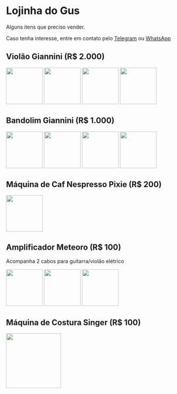 # Lojinha do Gus

Alguns itens que preciso vender.

Caso tenha interesse, entre em contato pelo [Telegram](http://t.me/vavomr) ou [WhatsApp](https://wa.me/5511953661032)

## Violão Giannini (R$ 2.000)

<img src="https://lh3.googleusercontent.com/ar3kXmZDLqw2_7uvK860Mb9SK-pdKukVaCB9zh1xgn3GUhcUSUU6IXPFGLAbiyFTZadWNnyiGqPqf_QSMXOKVctvOJ9JIxs2Juj8Miyb2Erq6y6YzoakBChoIR8s-K9uq1ub0WRG6CvhEcnNuYq2h5ETKAiYKlKBZGi-20GPBfIeSTlSSOdNMyizTamXbLZdb0_Oq1TrUhuMCdu6fFaT9lLWxYT-yqwU8u9pXHu0d9nsP5F9M55v3tb-6J5UimI4hp8sibahz_BU99_Wdk4ZigY6RUvwAGt5jfyJKErPb-aJl3GzlPofO77gMSZrfNMqYscUzkwjLG1ef3eN7NOtHq5XEQdKVrGYr5rP2xhaAS_XcG49ke2EVN_08mTgNBVFmaHwf7KfUs5gIIzyLolE38kU6puBoHM4k4RfI1SeFywOzr0wiLP6qggU-bP8vXFXyfy3J2oOVy3-N0oL6Fq0_rG0CDRpS-SCD8rqa_YHdTdc--sQFJR5l9WK48pTSl7A18STOMzBcnMk9qnlLxkNl40pf8fIzCOnHdbcCbwZXjn0xHcTVwCsJ6lLnX84pORvEq6VeCFzfwCoqbp5UF-L1Q6h1v1ce8l5CbqpZLwitDd-1fenz_UyTqzNKfsALsvNoSBpWteBf1dj3bgLsUfm02ulDavBFl4v3SpdPZD_0coF9QW_BFm8m2I=w549-h976-no" width="100" /> <img src="https://lh3.googleusercontent.com/cLvp3Zy7mKgzLm9STRmwvMfn9LckMcSR0OfCo1rE1gEWLsOddCbaC6KzsNGqRqJYgJbqWWb8LqPOSR6SzpAE4kmH-7CyT_g4epo71cgbH6RcNO-JMxgeu4JFs9If_2GmqCgMU5zi9rwUdGOOzcOG_Lcz1Kx-lazYR8wvSKICPKAo7Jhk_vW4lp9sAS6duzqbtP5noSX7C9ITb9W9M_JfxkcYmDDe2N7-SalrDfsN7TqeRuOJHjrs0SF0yEi24LpaBfs7y0gBlQHRd7N_kTICaSPdZ2sPVj7EfHuI91amMkefPA3KQCpb2iDmJh3_NB6aLKzqtzkOdCjEpeHEQAhCrzdi5IN6tGF6vdUGrZup02y2lxAcsEAUAX5Mp2c7ppM8D1Oq7--enO9vE6_bkeu10MN4-SH4ANvur9lEvoTJRf0mFdW-_gOPlibNlNoIcI25NLEjhCI0fvP_9r9urIxxlzPCk45e_vdnQiJIf814yDXnVK0DzjDq91wPN-aysJpf4q8hovIShGBg5bQzf7ZrPmJqfYi14N_JkBL6itYmlUGA05zuGljJnW6vmrmpPqibahPaF6xiQ_LKu1bawMZtpERFLVK7aJo1p9fI2bJSpBa_3ZNVXGjd1abSzJXzFe5WiO7W4rSElJQROLWT46n-GJrO6qpjBuXbKyvoMpW4HIM294YvVuTBA4Y=w549-h976-no" width="100" /> <img src="https://lh3.googleusercontent.com/u-EZY1r2iDWJ3CJR7QVs-mvtgM9P4FiXZmFr5SK-cUW3-q_RKKKjlraTo1oJmlN3ITxNb0cDTHcgcyd_dthx-iCJhKxGYEsJ9DP5BFCsZdacQHQKJtMMyovFmymCuEVJQBSWuVbKRj8HvAJca4rL5pGyH3Xg8u5hb5keseeEdqjx9OwI-p60vILZe7Q7GIB6XXqarMrG46He8UPTJVWEneo9Eq7xuvsd-QUf0fsvf927t281C3a2AaIcfxlzdMEc9rpyF4lqja2Rsu7BPTwutkiHmW2Mo-YrAPIOnkrhNWNQuD-NKqD-gbMtonxtT7RnuJfBsx4H6jP5rU5yhU3fUmbU772ABGtI1D8O0W3PbiEnfjrSwuig2leMx0DyTDap_UF3KqITM-T8raEOeC89saBjVxVGYjQ1JeXfqHAL-CvU8hN2WMemBaO1psFAnsYmxgFr_5LJXRxsNjsUGAFPWNNTPWGyhnwwRc9Xor4bVKVXacDAkgjCVx5ED--51bIzB3K6vLUkhTDlvAkTHh26p2RaaceHBzjCv_wjOHS-r4B0qn9FRuXPAdf4l_GmpuHjV3SarwE8Lwf9y7aT_m6ukIllftdJylQTZsLRpfMB3aHZGGJw1LVOZamW9DVR4Lblwu_keBt1qCTWFeDlyvApE3dPjcQDkpuVHu48cB4UNr-QWEIaaaPa7vU=w549-h976-no" width="100" /> <img src="https://lh3.googleusercontent.com/HVe1khhR6g-0-hKzjhFvgUqGArTDGo7dV02WNLIv4ciGmhgceRYA7zGw22rAnpIzEMVWdOS19m9xlR-HPZ-Z8ll6iXTRmsSbqDv3aJfZ7hZnyXRyI7WB65VeECvMufI4DRTEb-t7EOi7gSk7GZlP0L0Yo9MsC7sybhQ7JNHoN6xCpqGae_JUYpgTr3VSqyvr-Q_eZm9oSuMe7_l35SfQI3g0wIxKbUCMddi2wjkBlV0rxtNyTgJR50IrIIrz9FbySU2zdDHlJVxcmgyTCU2kHSDsbQQOgkeMKnE5EOYwuKSy_Uv9TbOYKYIBcJ7swC4OCCNYTeHv19RgFgLSmr6hU7INpayi0Bazcm9uGEResP4Tmiprrx1vdALXibOy-QCfiH8khy_PhcwfXyfRnZql0NYI_TJQJszX2_xul3-Z-gF61CH4-jA5nGXHl-ydJ_SVuVtpTEca6RxXNa21BvrkK0Dk46T0LycPG2N06kBksJZaqtfaqALVzqnZ6v4Wl0D7j4ST_h4bfyw3JbKvjJ2rPRKbygEjEJAQfHe5HREA11QND0AvEQ6cp96-Egzmr_EQut9GAbecMWqfO4zqyxrQpVwL23znImIfd1qqz3mrknlnh7o3vdMy9JKgxBTEtb30vedglbKE0f2ApVpgb3BjELwksW1MeqF5e05anNil4wiIJSRBPFgnDDM=w549-h976-no" width="100" />

## Bandolim Giannini (R$ 1.000)
<img src="https://lh3.googleusercontent.com/SFiGR05CAVuyBNThDK9ms3hLM3hh0OGr15BpxbB29F7i_Re3shK7ayU29nInyEsCvgx6Kw8KOVXPcu79zpOP565jAjZGtcEF9Y1dzqO9P-IlIpaRg1h-yxx3QnE6E8hpkIxBPYgTtu6At_4x7UeQUdFDnIETEfDqioOt8YZuiiBjBoMp4vNHXQPuo_YP8q_ilhGd4wgWaqpvWwll3_whM2ZOHVwiVLDRk1kqTYe3cvAQhothyc99pxsGIzHKZzia6uL4OfdaenXkvPOhRVkyXEg6mYcwVVwDfxmtYOxGUQflYEfWAqvTh_fs5decopv1rEwWeK71lPxlys-W9ksRMBuDrW99FPAZnqYsPaq-C8isieRQfCJ-Gt9HODGUPfatebOYMEeI-DbbjS0sXxiKyASi7sK2bguftmfexLkOQqNTfb1qJ2Dbt7-ygczq0wYB9QTe7UWvX6feNKLfZ2jaffB3yAAh49GNIsGfkd6xpkyhCDrqyJ_y26TCSnixKMIpAodnHNbaG7vsp7S-OHZuosdXEv2bfCLWUqtk2sOW0B9SSVQDaKMqGQW6B0aHa4Cm5UjLyrNcQQluDaSrrOKKD6v34WmjuXNnWFlgmzIa2ebNjBEVtoJQ9CKd09cno3TwyfF9Gz7ZDUTr9l5VnVYZ7JPA70kSMZN1nhyBpkwZjp66D6-5WG3DfgY=w549-h976-no" width="100" /> <img src="https://lh3.googleusercontent.com/vqp-MtZolXFSkFNY3VwfexIPv5oXBzS56vMD1BANycZgeTys84bGwYBPehcqcsb1iq5jboZsc8xR7xlyPkZ7uMd5IaOPK8RpJUHbr4nLv2umv3D5ddJSfWE3XzaGmb_5tFHHXKyl0WivigpEwdP4NMSw4OzBkvSmaGYumah_HtLDGE3_Gmz8qQ-pgduc6tvUvnY73--N8OrYJKEonCnReZqyP_aOPRAU4hD-tCiAYnDMKFa2gAJbcizoz6VnxxeLdhjqGmhK4Dwr4_XS8N_R5QPBSc118c-hciJp3gZOfa33LOVwKI2vkvTTuo1yDmHKkd-DljEuehow9QFlxBNCq6Hf69oX_B3rZcnLhcLNMPc7hOzTB9YO4Ytc2fROvqQqI7uqgame0a-4AQa2U6h0iKVHh982vk8FWM2Un5oooYFcn5rxzUlWRQvBVEqpi5XfwIf0Aw4xYPK9C_a_OypXppYWDS2Pn6n9icN_zsNsXTdA_afZT6IJCBz3ZOUdL7zBWxB3wUHaDQqcKcxw_0upoY1FpadSBXBWPKeTSvPk2CzpwX4fq3MCVmnsUgMgvqxzPc-llknLlkhcU898ilJCvhAkM0ThqJ7hIzv5iphUQMq9kb0dlTME8TTFLXsn_gBvSRLnOO3MatEogX7IcDeIMuOcZLhyVYL4eFCw6uVt3aBvJQK96__L7D0=w549-h976-no" width="100" /> <img src="https://lh3.googleusercontent.com/Aoy2Yt_-h_hZWel44T8OhRF6lN_QXBsI_E0QQu2oUdGbB02zUogu5pw8-rWF3Fnxi9t19bxSgStreu1ESNLEZegOUFK94njUjplZSbyKtI00p5Izasu_ftRTIfBB6na1moqgRyXDE7MdAaNBITSX8q3Z9RUEf4vMrQouF93TK-rsS-zMxe1APM7W19agPnutkyBEPcXM9DM6DIUQeadlnTNbgFgUhUqh19U9Yh0h8SdezQEcOsPakhfUqScub5zNusPI0LlT-RtbSKpwht5qfbyjlPJK0cNNxMEWLUHkcuxOvRaxgT2QK34XRsUzrjAu4s7uArpYMsOJGEGiUOjaxxwguO49UxJwnO73x2JxUKfvlLjInijcYwkdSGYERsRjqr2EIXQva8-Lu-clvJmxGAyJv4TFDDpnhzYO2Q031-PbfXWbvV5TxIjDM1eb6w_CuGWi7dhIZ55Utgn86E4aUCJbQ-kS74NKL6H4eMX37V9SJIx223WnIS9lpzJpm9JrCvi6y2jdokoaG8zG19ZKLAyBuL0J8vvaJ3XZvYD-XiU22F43rTEVNOLx9UKL8FALU7OIW9Ak8bsVfGiKKCN1Im0UhZXFw7tf-GwvXJqTNaTi8nYIjZLH1sNwvw88AsEjRXtif1BmXAmgJUGmduQurn4NKgE8FwaKnsZU3-UCFeGducncWyykubM=w549-h976-no" width="100" /> <img src="https://lh3.googleusercontent.com/ltjJJluDy6qnRwW9o7FmlGmmOhHFPaeThBm36AexnysxnP0NeBewZJDzM29WXW5ZTCZU7mNS7MroeTKWG2_z7PhrVrbjElfyryG9SM8PMEwolR1x5kahqxf4VDKUh1VVBHhBQz3M5r3nRyXRfgIITkpqY7jrR56sHhcQl8mCrVUhWC-utdBs4ipcB2szC3oEwqZxbn_ChVY2b0rrCgyr-hhyL72TGZxnqJJF-8-5T2PMnaK4kv4cQx-coY6ubeDEIrt7612XNPzvhvt1OSucgydI_iF1zxaX12C7xi_s9gWe4Abxe6yqZXMQQ_bTd--aAZegwr_wUsUpPnRihiRIcoGM0_jYUDiBrL42QETOuNI7KUx9c7NR-Y3Mva7wmitWLITO-Rvza3YZxthrinuME_ERR_LGz5UxaagIKKUNVOGOTEjnfePYkQ1iNjzXkuk2sT6HcefK2g6A_XJub-KNVG9UykMy-f9rGZSundEbSPhbNy-yGvKndn-pws5yZhuTpeg8S8BaMRjIOxp86EDyVJvgcJP2JEWITJoB--CLwLhFQ3ZGs77r_n8HmihO-KB0U68StykezswT4VZyW3zwLOsHK-sBpvWBZFboQr-soYrD5jrZI2Cu5LU_djOQgA9PtebUzYh9v2oQ3lNf9COBY6ZXmUPALZBnQxIhP8yEWYj3BcIbea9GDTY=w549-h976-no" width="100" />

## Máquina de Caf Nespresso Pixie (R$ 200)
<img src="https://lh3.googleusercontent.com/QODmHJdVGfTP44PZOH9A8bmiWRTcppJV3ge2eEoSWz-tjVaVYk42E5RkzsLwYL-4D38Po7enhMnJjN_MysFyl8p7lHN4IE9C3XTQw-Id4tqDAL0ts3c880BwlKmAOKtGBEIcHM0naeA6TOi5HMnpNlRybMkml3GM4SMicG07YLZywdb3WU6nhcTGL4AO3eA1-g6-zbOGS2alg7A2hU17C0-kD_z1O4zqlY5kvZ60nPKt1Edc8Vi8hDHIlcipXXde3ChffgVTxHgOkXhdTpJ0Ks_T3B3AOE1Oh73UIdAOsZw_hYVn1TyI-8YtpulYJxOyiwL-UR4DClvUQpOnp03KIFbsU7vGA9Sfjhgc1otGoiFOguSEJ2IEQJtBrQD9McsxB75KKl86IaO27RrGxz4qS8vfEAIvhZA1tmuFJrbXIgm0bmEGtVRQ6Ttkn3U3kRtGUNVsvtfrO3BWEczrvedJIYsbFeprLIxai3QizToEmQHb8WF7Eml0EGs2FALhqG7OWDsoM6nA1B0g2f0xqZGIC0nIuXQ_gbvj86UjBt4ccciwK08ElP0zJUBd4mR7azGcWSty4LCpcgoE1jcnZv-zzYr81bHPQ8knw3AZFJXNfXlH0ewawYOnUtKi3ctuIx57sXL-AbcYejWewAZFC-rh0rXkmJoNPOuiPjb22XMUvTDfoslkccRS3yE=w549-h976-no" width="100" />

## Amplificador Meteoro (R$ 100)
Acompanha 2 cabos para guitarra/violão elétrico

<img src="https://lh3.googleusercontent.com/fIyOSMG7XMP3aj8XBXOVweUqMgJYZznH0k178ag90lZwIyov3Xfa45NfOumpDxBGrIQk9fgWHa3sP9IaFj1zq8be5-ymWn76AVUD20CJKlBPRNd1c2PbG4czXL_rSCHafB2kSODrtw6PBe9G5BlGp5gawheVEV2s2IlkaEmqCEAw4v-T0kQvmrczsuueeKW2Ltq8Ms3RF3FtqgqrTtaRDLIaQ7piGDr5gXFvurM7pw9eSoc_dGsP6_A8ELkio8U006-IbgYo8L395hdKR3YmBLzD-B_KwoDPrnkpE7uWvkAjJFM8hUmlHJxWEgZRtK2CCsRC-NyuRG3XCy8OyOCad9vWivb1QUXAEG6JB-_IuMgJDAVtTVlBxljD5F5pxzT3GIpvUOsYPjD_AxUIAttaWvq9hPcR11pcPcqBb71NgRVMtxAJkE0jg9ZxKBzfMfkqvpYI3Vz9IcrCwxLhPA9MK6uiODJUPmpNyVrhFUdZ7YirwjKAyehdDdizzX69Fe0YTbCXDgt52tAI3VjLippLNx-T_nNtWdjUh1-PcrPyX8ZfHeJTOniUxN-T33-FLaPTlm6XDyIdO4gBLzLf1ejFQsyjEv3rXUPk3VnnM0hOtBDLlOMvKNuOjIF4g5NfUp2SLC7GIBJD3fuD8F0lG9OCIJ4qTH-yYKa0fZfEN77N4LlBOd1iB5i9GQ=w549-h976-no" width="100" /> <img src="https://lh3.googleusercontent.com/R5cAT-tXIOqBx6CbRsVpzZK_lnAM6YCcKhOTG8QDkPWW7jrmiXZSPNOnEoBmsmSaNwdeXOze2WURgtTWSI-KilHpAsP9Q990-7LkbwbINbAppxm9ZDGFAp0EMb3pGzscUj6GDHjK74fXFosww8G5c9wsB_UNAK2NblHI7Y5qiXrBCQBsFMr96fR7G68GNjmi49IGJkzhOyUTz5vJqalua0eSlqo6B8ilOYqUnNcMtAJTcd9sGPFPZe42ZLjYo6Rszax_00OBJrA6NmLTwPH3ai_rZZZmh8RXBXC1yzd3_jNpnx3P4gYka3g77NgamTZCctnoa-55LJJt42DvL-mrG3WwpiXo-HMvDz4sMt8Qo5lAq4aeHjEOy9EjJaA7_-PZ7TVRdpv68npT0JExhj3gpNK3NAfLeKnvOgjtxeXyhjb4KcIwF_fv01_tXLIxsjakabATRJwr7qMPkhpW6lcBcU32hdJU2hgrrUQkRm4YXKmXtv4Ep48PRNUoFKyYLdTr98KKVext0IKISSJHbJ-FvLSqBt5P8WyDddK5SkW76uTziZ-kQqC6dCU4HS8pTwykD3v8y0p2uPWA449UECUlVpZrOSjlkbkziks87eu1B34wLMmKNJA3mh1cBwFOcSvs1hp7LaBU0PSvPgtxeXpdEvsFpkkkLWLLlo6CU5bfTS8Sh9M0bDx1XQ=w549-h976-no" width="100" /> <img src="https://lh3.googleusercontent.com/JRTHaKCpepagr5Fm2LWVIG8Og3F9tksbfGbZb16CnTDMTWrFhBXo44VemyzzCLYQrtsXEbtiKYXUwEw8HnUUV-G-Ng-ONej8rLi1HI2IgP2ZDYWms10SUl_phhlnL4OYETgLa74h3egvzAwzsAMFxS1-Pta6JuZKTgdyUQC9C74PJJuhofJoxVK72GmUIvAhnbqHuH3uOkZmRcKEsIFOPrDKcOQZm5jg-h2JgiZwm2E-IVYQmzuEddb2gPcknEQzgPEJbheaWlPdAKi4lKsoPuewEzoMqJHdiub8sdZm5z6kYhJRURI-02xnGfnhmykPr29KM6wOYgM1zqUC0e15hNGgAli8It5c6VZazty6rY7our92TjNLmY0tif3YZoxGBx695YNuoSHa2bUWvckiSZoShPnaqWbMXnDAlbc0YGIZIIFFdbpX9jK3VwqsIHkAenk3_82bmmhFVHwvXdDrMBejSKAeju03Wu2TvbhklWii0Ioi9rrGUDWCsu7ZulR5IR9Tx1STxjAbxn27HHHFBXRg6WKPWL2DuBd_v97cDwYsgVEO79d_QgMAKB1K4DzWS66t50zfDbbAgpmXuZCUomfNd-xL-YKWS0Bc9vsWzBOLoCFi1UjFQREOkkXkx7HdD2Rf0x2K3bFrnc4OiUQGGx394cH9MhFbpzmqpT7RKHS8RJ3YJ_AzCw=w549-h976-no" width="100" />

## Máquina de Costura Singer (R$ 100)
<img src="https://lh3.googleusercontent.com/H-BS5qdbhN45Ikj25UdGuIHKetcR0r748oZMqxx7MEOE_uw-CCGHgXCihquDNiiNhtkVPcVQ_ULoEqhajPQehvZ4cbUf0BmBS75Tt_RZ-cyFlwIOTOe1zuX5s0wW5hqpK0ZnqUPVLFrdhbhLX6Me8NhFt5Ug0-wUkADEZYzoWtCXBqNZ1dwnLqX2ulxbSdRqluB--bTOHj-eh9mNAK8eJFoRvydj3UfVkiAGoUdz6HkSbFJauSnFgLTz04N74Cs4J3qMGmqGqD8pqhBTxmXye3Xh1fjnYvoB1Wy-45sTI30qrrNK0odx4sX8o5TDa2edXAOtoZ80x3qwb4s3G5-vJVSforMuRLmJPseJHBZqE1r8-saxfS1bLJnvMi1Wte0I5ztQcxtFuLjWjIJw7rwzBdy8zpUeEa5UGZyoaOKaHHsmYrZxo7bCI06JvfY53HBhQigULKld8Sc5IH2-eT2OJPg5PHYN4cHA6wcwpEn-p6EM8FBnZXmP73ZfTEp0BiX7MpbmhURzGP-3MDBe1IF2NLK-X6WNZKLV0PQQxmZVi-FuCKf-0qdMBjbE4_1oB3TeDwidBMXPZJsh7nSCaUHfA2oMMZ0T8HxZlBmr_2VnPBmG4g7d_nDRNR12sr2Nm7HcACTHMtBA-ZMSQbEAX6muYdJxJYkkhyBpVcGvjLE_YjA0tma_8ZYxmaA=w1736-h976-no" height="150" />
